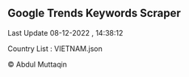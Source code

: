 

## Google Trends Keywords Scraper 
 
Last Update 08-12-2022 , 14:38:12

Country List :
VIETNAM.json



© Abdul Muttaqin 
